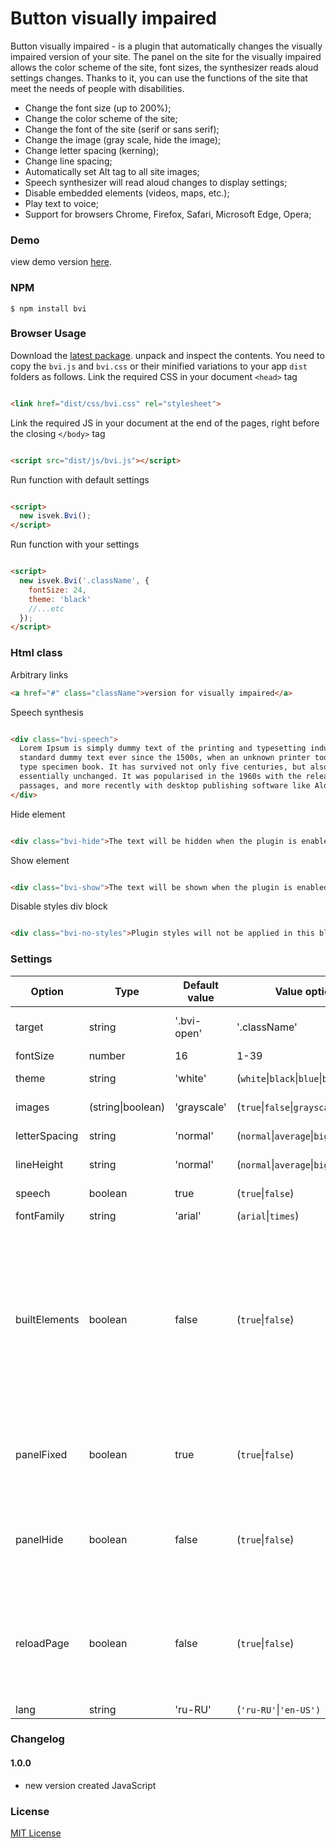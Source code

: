 # Button visually impaired

Button visually impaired - is a plugin that automatically changes the visually impaired version of your site. The panel
on the site for the visually impaired allows the color scheme of the site, font sizes, the synthesizer reads aloud
settings changes. Thanks to it, you can use the functions of the site that meet the needs of people with disabilities.

* Change the font size (up to 200%);
* Change the color scheme of the site;
* Change the font of the site (serif or sans serif);
* Change the image (gray scale, hide the image);
* Change letter spacing (kerning);
* Change line spacing;
* Automatically set Alt tag to all site images;
* Speech synthesizer will read aloud changes to display settings;
* Disable embedded elements (videos, maps, etc.);
* Play text to voice;
* Support for browsers Chrome, Firefox, Safari, Microsoft Edge, Opera;

### Demo

view demo version [here](https://bvi.isvek.ru/demo/).

### NPM

```
$ npm install bvi
```

### Browser Usage

Download the [latest package](https://github.com/veks/button-visually-impaired-javascript/archive/master.zip). unpack
and inspect the contents. You need to copy the `bvi.js` and `bvi.css` or their minified variations to your app `dist`
folders as follows. Link the required CSS in your document `<head>` tag

```html

<link href="dist/css/bvi.css" rel="stylesheet">
```

Link the required JS in your document at the end of the pages, right before the closing `</body>` tag

```html

<script src="dist/js/bvi.js"></script>
```

Run function with default settings

```html

<script>
  new isvek.Bvi();
</script>
```

Run function with your settings

```html

<script>
  new isvek.Bvi('.className', {
    fontSize: 24,
    theme: 'black'
    //...etc
  });
</script>
```

### Html class

Arbitrary links

```html
<a href="#" class="className">version for visually impaired</a>
```

Speech synthesis

```html

<div class="bvi-speech">
  Lorem Ipsum is simply dummy text of the printing and typesetting industry. Lorem Ipsum has been the industry's
  standard dummy text ever since the 1500s, when an unknown printer took a galley of type and scrambled it to make a
  type specimen book. It has survived not only five centuries, but also the leap into electronic typesetting, remaining
  essentially unchanged. It was popularised in the 1960s with the release of Letraset sheets containing Lorem Ipsum
  passages, and more recently with desktop publishing software like Aldus PageMaker including versions of Lorem Ipsum.
</div>
```

Hide element

```html

<div class="bvi-hide">The text will be hidden when the plugin is enabled.</div>
```

Show element

```html

<div class="bvi-show">The text will be shown when the plugin is enabled.</div>
```

Disable styles div block

```html

<div class="bvi-no-styles">Plugin styles will not be applied in this block.</div>
```

### Settings

Option | Type | Default value| Value options | Description
------ | ---- | ------- | -------------- | -----------
target | string |  '.bvi-open' | '.className' | Plugin initialization class |
fontSize | number |  16 | 1-39 | Font size  |
theme | string |  'white' |  (`white`&#124;`black`&#124;`blue`&#124;`brown`&#124;`green`) | Color spectrum |
images |(string&#124;boolean) | 'grayscale' |  (`true`&#124;`false`&#124;`grayscale`) | Adapting images |
letterSpacing | string | 'normal' | (`normal`&#124;`average`&#124;`big`) | Letter spacing |
lineHeight | string | 'normal' | (`normal`&#124;`average`&#124;`big`) | Line spacing |
speech | boolean | true | (`true`&#124;`false`) | Speech synthesis |
fontFamily | string | 'arial' |  (`arial`&#124;`times`) | Fonts |
builtElements | boolean | false | (`true`&#124;`false`) | Inline elements are a component of an HTML element that allows you to embed documents, videos, maps, and interactive media into a page.|
panelFixed | boolean | true | (`true`&#124;`false`) | Fixing the panel for the visually impaired at the top of the page. |
panelHide | boolean | false | (`true`&#124;`false`) | Hides the panel for the visually impaired and shows the panel icon. |
reloadPage | boolean | false | (`true`&#124;`false`) | Enable / Disable page reload when switching to the regular version of the site. |
lang | string | 'ru-RU' | (`'ru-RU'`&#124;`'en-US')`| Language |

### Changelog

#### 1.0.0

* new version created JavaScript

### License

[MIT License](https://github.com/veks/button-visually-impaired-javascript/blob/master/README.md)
